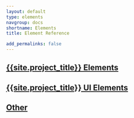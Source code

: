 ```yaml
---
layout: default
type: elements
navgroup: docs
shortname: Elements
title: Element Reference

add_permalinks: false
---
```


## [{{site.project_title}} Elements](polymer-elements.html)

## [{{site.project_title}} UI Elements](polymer-ui-elements.html)

## [Other](other.html)
